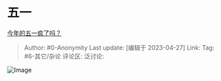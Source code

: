 # 五一
[今年的五一疯了吗？](https://www.zhihu.com/question/594265877/answer/3003698072)

> Author: #0-Anonymity
> Last update: [编辑于 2023-04-27]
> Link:
> Tag: #6-其它/杂论
> 评论区:
> 泛讨论:

![Image](https://pica.zhimg.com/50/v2-0707576bb8479f898fffa52db0806005_720w.jpg?source=1940ef5c)
